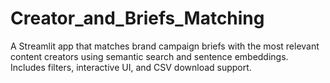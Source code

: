 # Creator_and_Briefs_Matching
A Streamlit app that matches brand campaign briefs with the most relevant content creators using semantic search and sentence embeddings. Includes filters, interactive UI, and CSV download support.
